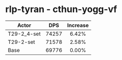 # rlp-tyran - cthun-yogg-vf
| Actor | DPS | Increase |
|---|:---:|:---:|
|T29-2_4-set|74257|6.42%|
|T29-2-set|71578|2.58%|
|Base|69776|0.00%|

